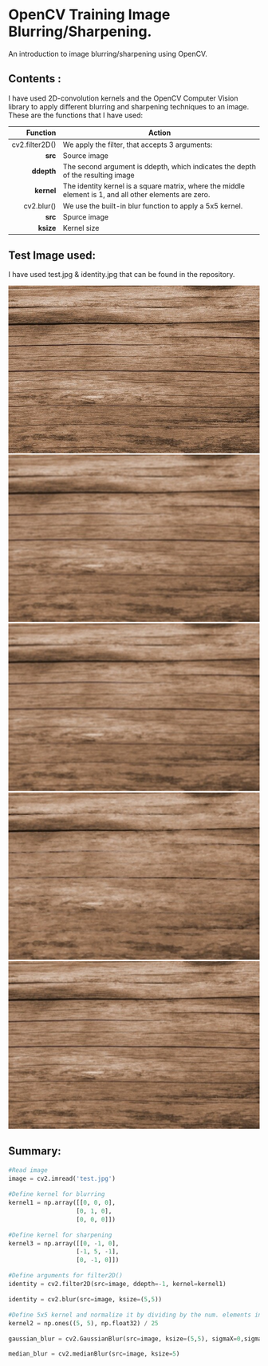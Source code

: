 # OpenCV Training Image Blurring/Sharpening.

An introduction to image blurring/sharpening using OpenCV.

## Contents :
I have used 2D-convolution kernels and the OpenCV Computer Vision library to apply different blurring and sharpening techniques to an image. 
These are the functions that I have used:

| Function        |Action                                                                        |
|----------------:|------------------------------------------------------------------------------|
|cv2.filter2D()   |We apply the filter, that accepts 3 arguments:|
|**src**          | Source image|
|**ddepth**       | The second argument is ddepth, which indicates the depth of the resulting image|
|**kernel**       |The identity kernel is a square matrix, where the middle element is 1, and all other elements are zero.|
|cv2.blur()       |We use the built-in blur function to  apply a 5x5 kernel.                        |
|**src**          |Spurce image|
|**ksize**        |Kernel size|

## Test Image used: 
I have used test.jpg & identity.jpg that can be found in the repository.

![Source Image Sequence](test.jpg)
![Source Image Sequence](identity.jpg)
![Blur image](blur.jpg)
![Median Blur image](median_blur.jpg)
![Gaussian Blur image](gaussian_blur.jpg)

## Summary:

```python
#Read image
image = cv2.imread('test.jpg')
```
```python
#Define kernel for blurring
kernel1 = np.array([[0, 0, 0],
                   [0, 1, 0],
                   [0, 0, 0]])
```

```python
#Define kernel for sharpening
kernel3 = np.array([[0, -1, 0],
                   [-1, 5, -1],
                   [0, -1, 0]])
```
```python
#Define arguments for filter2D()
identity = cv2.filter2D(src=image, ddepth=-1, kernel=kernel1)
```

```python
identity = cv2.blur(src=image, ksize=(5,5))
```

```python
#Define 5x5 kernel and normalize it by dividing by the num. elements in kernel
kernel2 = np.ones((5, 5), np.float32) / 25
```

```python
gaussian_blur = cv2.GaussianBlur(src=image, ksize=(5,5), sigmaX=0,sigmaY=0)
```

```python
median_blur = cv2.medianBlur(src=image, ksize=5)
```

